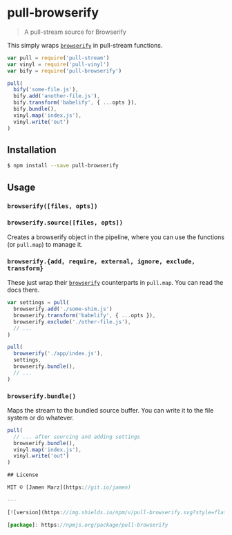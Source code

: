 # pull-browserify

> A pull-stream source for Browserify

This simply wraps [`browserify`](https://npmjs.com/browserify) in pull-stream functions.

```js
var pull = require('pull-stream')
var vinyl = require('pull-vinyl')
var bify = require('pull-browserify')

pull(
  bify('some-file.js'),
  bify.add('another-file.js'),
  bify.transform('babelify', { ...opts }),
  bify.bundle(),
  vinyl.map('index.js'),
  vinyl.write('out')
)
```

## Installation

```sh
$ npm install --save pull-browserify
```

## Usage

### `browserify([files, opts])`
### `browserify.source([files, opts])`

Creates a browserify object in the pipeline, where you can use the functions (or `pull.map`) to manage it.

### `browserify.{add, require, external, ignore, exclude, transform}`

These just wrap their [`browserify`](https://npmjs.com/browserify) counterparts in `pull.map`. You can read the docs there.

```js
var settings = pull(
  browserify.add('./some-shim.js')
  browserify.transform('babelify', { ...opts }),
  browserify.exclude('./other-file.js'),
  // ...
)

pull(
  browserify('./app/index.js'),
  settings,
  browserify.bundle(),
  // ...
)
```

### `browserify.bundle()`

Maps the stream to the bundled source buffer.  You can write it to the file system or do whatever.

```js
pull(
  // ... after sourcing and adding settings
  browserify.bundle(),
  vinyl.map('index.js'),
  vinyl.write('out')
)

## License

MIT © [Jamen Marz](https://git.io/jamen)

---

[![version](https://img.shields.io/npm/v/pull-browserify.svg?style=flat-square)][package] [![travis](https://img.shields.io/travis/jamen/pull-browserify.svg?style=flat-square)](https://travis-ci.org/jamen/pull-browserify) [![downloads](https://img.shields.io/npm/dt/pull-browserify.svg?style=flat-square)][package] [![license](https://img.shields.io/npm/l/pull-browserify.svg?style=flat-square)][package] [![support me](https://img.shields.io/badge/support%20me-paypal-green.svg?style=flat-square)](https://paypal.me/jamenmarz/5usd) [![follow](https://img.shields.io/github/followers/jamen.svg?style=social&label=Follow)](https://github.com/jamen)

[package]: https://npmjs.org/package/pull-browserify
